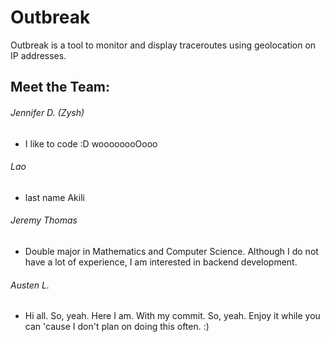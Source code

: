 Outbreak
=====

Outbreak is a tool to monitor and display traceroutes using geolocation on IP addresses.

Meet the Team:
-----
###### Jennifer D. (Zysh)
* I like to code :D woooooooOooo

###### Lao
* last name Akili

###### Jeremy Thomas
* Double major in Mathematics and Computer Science. Although I do not have a lot of experience, I am interested in backend development.

###### Austen L.
* Hi all. So, yeah. Here I am. With my commit. So, yeah. Enjoy it while you can 'cause I don't plan on doing this often. :)
